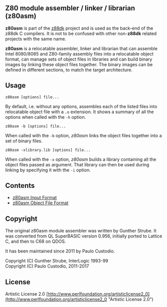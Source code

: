 ## Z80 module assembler / linker / librarian (z80asm)

**z80asm** is part of the [z88dk](http://www.z88dk.org/) project and is used as the back-end of the z88dk C compilers. It is not to be confused with other non-**z88dk** related projects with the same name.

**z80asm** is a relocatable assembler, linker and librarian that can assemble Intel 8080/8085 and Z80-family assembly files into a relocatable object format, can manage sets of object files in libraries and can build binary images by linking these object files together. The binary images can be defined in different sections, to match the target architecture.

## Usage

```
z80asm [options] file...
```

By default, i.e. without any options, assembles each of the listed files into relocatable object file with a ```.o``` extension. It shows a summary of all the options when called with the ```-h``` option.

```
z80asm -b [options] file...
```

When called with the ```-b``` option, *z80asm* links the object files together into a set of binary files.

```
z80asm -xlibrary.lib [options] file...
```

When called with the ```-x``` option, *z80asm* builds a library containing all the object files passed as argument. That library can then be used during linking by specifying it with the ```-i``` option.

## Contents

* [z80asm Input Format](Tool-z80asm-input-format)
* [z80asm Object File Format](Tool-z80asm-object-file-format)

## Copyright

The original z80asm module assembler was written by Gunther Strube. 
It was converted from QL SuperBASIC version 0.956, initially ported to Lattice C,
and then to C68 on QDOS.

It has been maintained since 2011 by Paulo Custodio.

Copyright (C) Gunther Strube, InterLogic 1993-99  
Copyright (C) Paulo Custodio, 2011-2017

## License

Artistic License 2.0 [http://www.perlfoundation.org/artisticlicense2_0](http://www.perlfoundation.org/artisticlicense2_0 "Artistic License 2.0")
